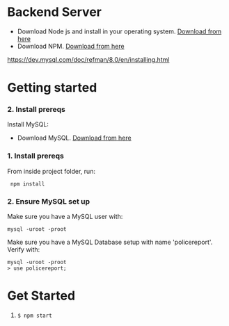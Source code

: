 # Backend Server

* Download Node js and install in your operating system. [Download from here](https://nodejs.org/en/download/)
* Download NPM. [Download from here](https://www.npmjs.com/get-npm)


https://dev.mysql.com/doc/refman/8.0/en/installing.html
# Getting started

### 2. Install prereqs
Install MySQL:
* Download MySQL. [Download from here](https://dev.mysql.com/doc/refman/8.0/en/installing.html)


### 1. Install prereqs
From inside project folder, run:
```
 npm install
```

### 2. Ensure MySQL set up
Make sure you have a MySQL user with:
```$xslt
mysql -uroot -proot
```
Make sure you have a MySQL Database setup with name 'policereport'.
Verify with:
```$xslt
mysql -uroot -proot
> use policereport;
```


# Get Started

1. `$ npm start`
